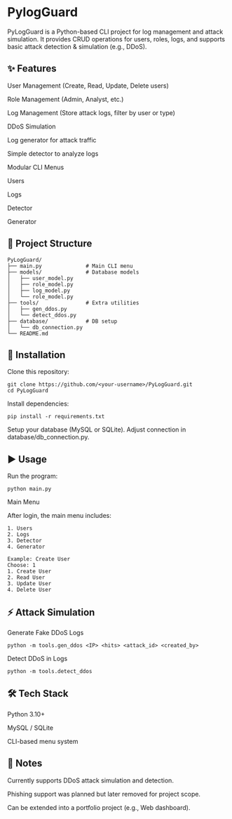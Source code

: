 # PylogGuard

PyLogGuard is a Python-based CLI project for log management and attack simulation.
It provides CRUD operations for users, roles, logs, and supports basic attack detection & simulation (e.g., DDoS).

## ✨ Features

User Management (Create, Read, Update, Delete users)

Role Management (Admin, Analyst, etc.)

Log Management (Store attack logs, filter by user or type)

DDoS Simulation

Log generator for attack traffic

Simple detector to analyze logs

Modular CLI Menus

Users

Logs

Detector

Generator

## 📂 Project Structure  

```plaintext
PyLogGuard/
├── main.py              # Main CLI menu
├── models/              # Database models
│   ├── user_model.py
│   ├── role_model.py
│   ├── log_model.py
│   └── role_model.py
├── tools/               # Extra utilities
│   ├── gen_ddos.py
│   └── detect_ddos.py
├── database/            # DB setup
│   └── db_connection.py
└── README.md
```

## 🚀 Installation

Clone this repository:
```
git clone https://github.com/<your-username>/PyLogGuard.git
cd PyLogGuard
```

Install dependencies:
```
pip install -r requirements.txt
```

Setup your database (MySQL or SQLite).
Adjust connection in database/db_connection.py.

## ▶️ Usage

Run the program:
```
python main.py
```
Main Menu

After login, the main menu includes:
```
1. Users
2. Logs
3. Detector
4. Generator
```
```
Example: Create User
Choose: 1
1. Create User
2. Read User
3. Update User
4. Delete User
```
## ⚡ Attack Simulation
Generate Fake DDoS Logs
```
python -m tools.gen_ddos <IP> <hits> <attack_id> <created_by>
```
Detect DDoS in Logs
```
python -m tools.detect_ddos
```

## 🛠️ Tech Stack

Python 3.10+

MySQL / SQLite

CLI-based menu system

## 📌 Notes

Currently supports DDoS attack simulation and detection.

Phishing support was planned but later removed for project scope.

Can be extended into a portfolio project (e.g., Web dashboard).
